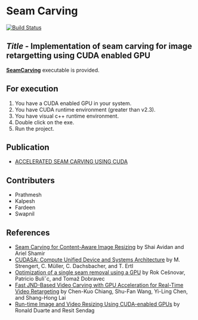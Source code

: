 # Seam Carving

[![Build Status][travis-image]][travis-url]

## *Title* - Implementation of seam carving for image retargetting using CUDA enabled GPU

[**SeamCarving**](https://github.com/kalpeshdusane/Seam-Carving-B.E.-Project/blob/master/Project%20exe/SeamCarving.exe) executable is provided.

## For execution

1) You have a CUDA enabled GPU in your system.
2) You have CUDA runtime environment (greater than v2.3).
3) You have visual c++ runtime environment.
4) Double click on the exe.
5) Run the project.

## Publication 

- [ACCELERATED SEAM CARVING USING CUDA](https://ijret.org/volumes/2014v03/i10/IJRET20140310048.pdf)

## Contributers

-	Prathmesh
-	Kalpesh
-	Fardeen
- Swapnil

## References

- [Seam Carving for Content-Aware Image Resizing](https://dl.acm.org/citation.cfm?id=1276390) by Shai Avidan and Ariel Shamir
- [CUDASA: Compute Unified Device and Systems Architecture](https://dl.acm.org/citation.cfm?id=2386183) by M. Strengert, C. Müller, C. Dachsbacher, and T. Ertl 
- [Optimization of a single seam removal using a GPU](http://worldcomp-proceedings.com/proc/p2011/PDP3497.pdf) by Rok Cešnovar, Patricio Buliˇc, and Tomaž Dobravec
- [Fast JND-Based Video Carving with GPU Acceleration for Real-Time Video Retargeting](https://ieeexplore.ieee.org/document/5229299/) by Chen-Kuo Chiang, Shu-Fan Wang, Yi-Ling Chen, and Shang-Hong Lai
- [Run-time Image and Video Resizing Using CUDA-enabled GPUs](https://www.semanticscholar.org/paper/Run-time-Image-and-Video-Resizing-Using-GPUs-Duarte-Sendag/c3330696213035ed2d9818c44375cd68604e0a44) by Ronald Duarte and Resit Sendag

<!-- Markdown link & img dfn's -->
[travis-image]: https://img.shields.io/travis/dbader/node-datadog-metrics/master.svg?style=flat-square
[travis-url]: https://travis-ci.org/dbader/node-datadog-metrics


